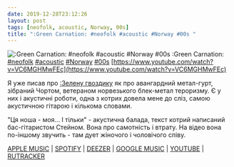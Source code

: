 ```yaml
---
date: 2019-12-28T23:12:26
layout: post
tags: [neofolk, acoustic, Norway, 00s]
title: ":Green Carnation: #neofolk #acoustic #Norway #00s "
---
```

![:Green Carnation: #neofolk #acoustic #Norway #00s ](https://i.ytimg.com/vi/VC6MGHMwFEc/hqdefault.jpg)
:Green Carnation: [#neofolk](/tags/#neofolk) [#acoustic](/tags/#acoustic) [#Norway](/tags/#Norway) [#00s](/tags/#00s) [https://www.youtube.com/watch?v=VC6MGHMwFEc](https://www.youtube.com/watch?v=VC6MGHMwFEc)

Я уже писав про [:Зелену гвоздику](/2019-11-29--green-carnation--gothic-metal-progressive-metal) як про авангардний метал-гурт, зібраний Чортом, ветераном норвезького блек-метал тероризму. Є у них і акустичні роботи, одна з котрих довела мене до сліз, самою акустичною гітарою і кількома словами.

&quot;Ця ноша - моя... І тільки&quot; - акустична балада, текст котрий написаний бас-гітаристом Стейном. Вона про самотність і втрату. На відео вона по-іншому звучить - там дует жіночого і чоловічого співу.

[APPLE MUSIC](https://music.apple.com/ru/album/the-burden-is-mine-alone-ep/296958617) \| [SPOTIFY](https://open.spotify.com/album/243JZ3rmuRuUkpWO032Ojd) \| [DEEZER](https://www.deezer.com/album/116003892?utm_source=deezer&amp;utm_content=album-116003892&amp;utm_term=1601611822_1577567435&amp;utm_medium=web) \| [GOOGLE MUSIC](https://play.google.com/music/m/Btsukrabz75x3dec3sp4woklsm4?t=The_Acoustic_Verses_-_Green_Carnation) \| [YOUTUBE](https://www.youtube.com/playlist?list=PLE4E4149B0624D6E9) \| [RUTRACKER](https://rutracker.org/forum/viewtopic.php?t=3842543)